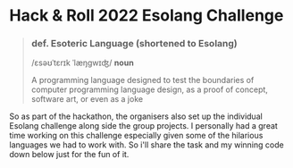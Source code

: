 # Hack & Roll 2022 Esolang Challenge

> ### def. Esoteric Language (shortened to Esolang)
> /ɛsəʊˈtɛrɪk ˈlæŋgwɪʤ/ **noun**
>
> A programming language designed to test the boundaries of computer programming language design, as a proof of concept, software art, or even as a joke

So as part of the hackathon, the organisers also set up the individual Esolang challenge along side the group projects. I personally had a great time working on this challenge especially given some of the hilarious languages we had to work with. So i'll share the task and my winning code down below just for the fun of it. 
